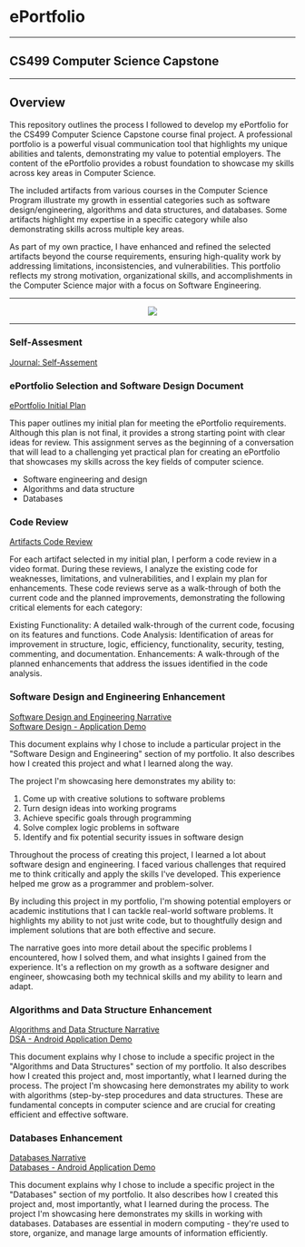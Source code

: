 # ePortfolio

---

## CS499 Computer Science Capstone 

---

## Overview

This repository outlines the process I followed to develop my ePortfolio for the CS499 Computer Science Capstone course final project. A professional portfolio is a powerful visual communication tool that highlights my unique abilities and talents, demonstrating my value to potential employers. The content of the ePortfolio provides a robust foundation to showcase my skills across key areas in Computer Science.

The included artifacts from various courses in the Computer Science Program illustrate my growth in essential categories such as software design/engineering, algorithms and data structures, and databases. Some artifacts highlight my expertise in a specific category while also demonstrating skills across multiple key areas.

As part of my own practice, I have enhanced and refined the selected artifacts beyond the course requirements, ensuring high-quality work by addressing limitations, inconsistencies, and vulnerabilities. This portfolio reflects my strong motivation, organizational skills, and accomplishments in the Computer Science major with a focus on Software Engineering.

---

<div style="text-align: center;">
    <a href="https://1laurin.github.io/499Capstone" title="ePortfolio Home Page"><img src="https://img.shields.io/badge/Home-ePortfolio-blue.svg?style=for-the-badge&logo=homeassistant" /></a>
</div>

---

### Self-Assesment

[Journal: Self-Assement](https://github.com/1laurin/499Capstone/blob/d18142dc1058dd5d5ba5efcf2d448a840e531374/CS499%20Documents/Self%20Assessment.pdf)



### ePortfolio Selection and Software Design Document

[ePortfolio Initial Plan](https://github.com/1laurin/499Capstone/blob/76c85ed143cb211f62afc2f02fa1affcfeac4a30/CS499%20Documents/Assignment%201%20-%20Initial%20Plan.pdf "ePortfolio Initial Plan")<br/>

This paper outlines my initial plan for meeting the ePortfolio requirements. Although this plan is not final, it provides a strong starting point with clear ideas for review. This assignment serves as the beginning of a conversation that will lead to a challenging yet practical plan for creating an ePortfolio that showcases my skills across the key fields of computer science.

* Software engineering and design
* Algorithms and data structure
* Databases

### Code Review

[Artifacts Code Review](https://youtu.be/aa_6pQ9CIQM)<br/>

For each artifact selected in my initial plan, I perform a code review in a video format. During these reviews, I analyze the existing code for weaknesses, limitations, and vulnerabilities, and I explain my plan for enhancements. These code reviews serve as a walk-through of both the current code and the planned improvements, demonstrating the following critical elements for each category:

Existing Functionality: A detailed walk-through of the current code, focusing on its features and functions.
Code Analysis: Identification of areas for improvement in structure, logic, efficiency, functionality, security, testing, commenting, and documentation.
Enhancements: A walk-through of the planned enhancements that address the issues identified in the code analysis.

### Software Design and Engineering Enhancement

[Software Design and Engineering Narrative](https://github.com/1laurin/499Capstone/blob/2cc5385709a0984f33a6487bef2a43fa26ccf96c/CS499%20Documents/Artifact%201%20-%20Narrative%20Final.pdf) </br>
[Software Design - Application Demo](https://youtu.be/nE_3VWvcaRg)

This document explains why I chose to include a particular project in the "Software Design and Engineering" section of my portfolio. It also describes how I created this project and what I learned along the way.

The project I'm showcasing here demonstrates my ability to:
1. Come up with creative solutions to software problems
2. Turn design ideas into working programs
3. Achieve specific goals through programming
4. Solve complex logic problems in software
5. Identify and fix potential security issues in software design

Throughout the process of creating this project, I learned a lot about software design and engineering. I faced various challenges that required me to think critically and apply the skills I've developed. This experience helped me grow as a programmer and problem-solver.

By including this project in my portfolio, I'm showing potential employers or academic institutions that I can tackle real-world software problems. It highlights my ability to not just write code, but to thoughtfully design and implement solutions that are both effective and secure.

The narrative goes into more detail about the specific problems I encountered, how I solved them, and what insights I gained from the experience. It's a reflection on my growth as a software designer and engineer, showcasing both my technical skills and my ability to learn and adapt.

### Algorithms and Data Structure Enhancement

[Algorithms and Data Structure Narrative](https://github.com/1laurin/499Capstone/blob/2cc5385709a0984f33a6487bef2a43fa26ccf96c/CS499%20Documents/Artifact%202%20-%20Narrative%20Final.pdf) 
</br>
[DSA - Android Application Demo](https://youtu.be/948FiuoEFC8)

This document explains why I chose to include a specific project in the "Algorithms and Data Structures" section of my portfolio. It also describes how I created this project and, most importantly, what I learned during the process.
The project I'm showcasing here demonstrates my ability to work with algorithms (step-by-step procedures and data structures. These are fundamental concepts in computer science and are crucial for creating efficient and effective software.

### Databases Enhancement

[Databases Narrative](https://github.com/1laurin/499Capstone/blob/2cc5385709a0984f33a6487bef2a43fa26ccf96c/CS499%20Documents/Artifact%203%20-%20Database%20Narrative.pdf) </br>
[Databases - Android Application Demo](https://youtu.be/9VAqNU6Q6tk)

This document explains why I chose to include a specific project in the "Databases" section of my portfolio. It also describes how I created this project and, most importantly, what I learned during the process.
The project I'm showcasing here demonstrates my skills in working with databases. Databases are essential in modern computing - they're used to store, organize, and manage large amounts of information efficiently.

